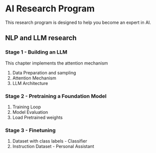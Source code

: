 # AI Research Program
This research program is designed to help you become an expert in AI.

## NLP and LLM research

### Stage 1 - Building an LLM
This chapter implements the attention mechanism

1. Data Preparation and sampling
2. Attention Mechanism
3. LLM Architecture

### Stage 2 - Pretraining a Foundation Model

1. Training Loop
2. Model Evaluation
3. Load Pretrained weights

### Stage 3 - Finetuning 

1. Dataset with class labels - Classifier
2. Instruction Dataset - Personal Assistant